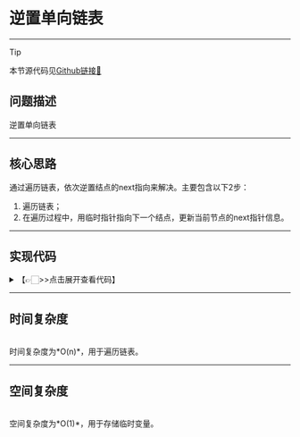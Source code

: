 # 逆置单向链表
---
> [!Tip]
> 本节源代码见[Github链接🔗](https://github.com/MaxSolider/leetcode-algorithm/blob/main/structure/src/main/java/org/example/linkedlist/exercises/ReverseList.java)

## 问题描述
逆置单向链表

---
## 核心思路
通过遍历链表，依次逆置结点的next指向来解决。主要包含以下2步：
1. 遍历链表；
2. 在遍历过程中，用临时指针指向下一个结点，更新当前节点的next指针信息。

---
## 实现代码
<details> 
	<summary>【👉🏻>>点击展开查看代码】</summary> 
	<pre>
		<code>
			/**  
			 * 逆置单向链表  
			 *  
			 * @param headNode  
			 * @return NormalListNode  
			 * @author: Max Solider  
			 * @date: 2022/10/9 14:18  
			 */
			 NormalListNode reverseList(NormalListNode headNode) {  
			    if (headNode == null || headNode.getNext() == null) {  
			        return headNode;  
			    }  
			    NormalListNode nextNode = null;  
			    NormalListNode previousNode = null;  
			    while (headNode != null) {  
			        nextNode = headNode.getNext();  
			        headNode.setNext(previousNode);  
			        previousNode = headNode;  
			        headNode = nextNode;  
			    }  
			    headNode = previousNode;  
			    return headNode;  
			}
		</code>
	</pre>
</details>

---
## 时间复杂度
<br/>
时间复杂度为*O(n)*，用于遍历链表。
<br/>

---
## 空间复杂度
<br/>
空间复杂度为*O(1)*，用于存储临时变量。
<br/>
